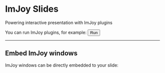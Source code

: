 # ImJoy Slides

Powering interactive presentation with ImJoy plugins

You can run ImJoy plugins, for example: <button class="button" onclick="api.showDialog({src: 'https://hms-dbmi.github.io/vizarr/?source=https://s3.embassy.ebi.ac.uk/idr/zarr/v0.1/4495402.zarr'})">Run</button>

-----
<!-- .slide: data-state="embed-demo" -->
## Embed ImJoy windows

ImJoy windows can be directly embedded to your slide:

<div id="kaibu-window" style="display: inline-block;width: 100%; height: calc(100vh - 300px);"></div>


-----
## Getting started

You can make your own interactive slides by writing a markdown file!

 * [Make your own slides...](https://github.com/imjoy-team/imjoy-slides#getting-started)

 * [Demo](https://imjoy-team.github.io/imjoy-slides/?theme=white&slides=https://github.com/imjoy-team/imjoy-slides/blob/master/slides/imjoy-interactive-annotation.md)



<!-- startup script  -->
```javascript execute
Reveal.addEventListener('embed-demo', async function(){
  // load the web app via its URL
  viewer = await api.createWindow({src: "https://kaibu.org/#/app", window_id: "kaibu-window"})
  // call api functions directly via RPC
  // add an image layer
  await viewer.view_image("https://images.proteinatlas.org/61448/1319_C10_2_blue_red_green.jpg")
  // add an annotation layer
  await viewer.add_shapes([], {name:"annotation"})
})
```
